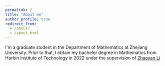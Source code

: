 ```yaml
---
permalink: /
title: "About me"
author_profile: true
redirect_from: 
  - /about/
  - /about.html
---
```


I'm a graduate student in the Department of Mathematics at Zhejiang University. Prior to that, I obtain my bachelor degree in Mathematics from Harbin Institute of Technology in 2022 under the supervision of [Zhaoyan Li](https://homepage.hit.edu.cn/lizhaoyan)
